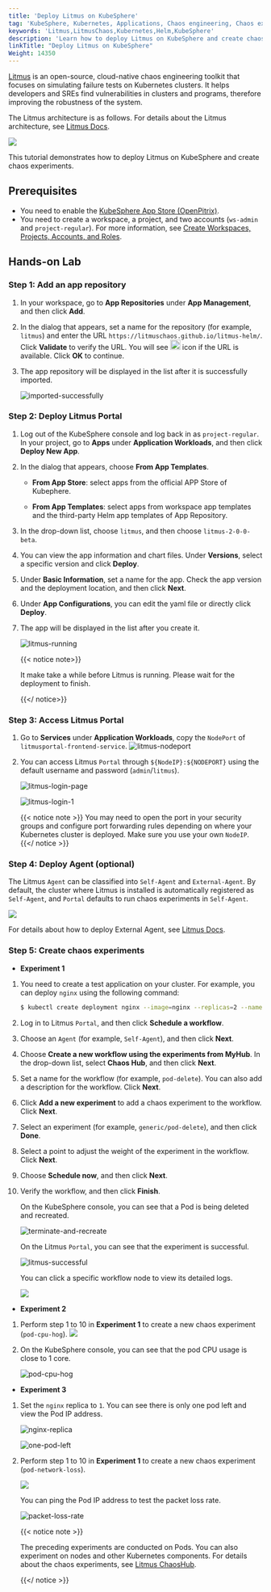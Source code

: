 ```yaml
---
title: 'Deploy Litmus on KubeSphere'
tag: 'KubeSphere, Kubernetes, Applications, Chaos engineering, Chaos experiments, Litmus'
keywords: 'Litmus,LitmusChaos,Kubernetes,Helm,KubeSphere'
description: 'Learn how to deploy Litmus on KubeSphere and create chaos experiments.'
linkTitle: "Deploy Litmus on KubeSphere"
Weight: 14350
---
```


[Litmus](https://litmuschaos.io/) is an open-source, cloud-native chaos engineering toolkit that focuses on simulating failure tests on Kubernetes clusters. It helps developers and SREs find vulnerabilities in clusters and programs, therefore improving the robustness of the system.

The Litmus architecture is as follows. For details about the Litmus architecture, see [Litmus Docs](https://litmusdocs-beta.netlify.app/docs/architecture/).

![](https://pek3b.qingstor.com/kubesphere-community/images/20210601004600.png)

This tutorial demonstrates how to deploy Litmus on KubeSphere and create chaos experiments.

## Prerequisites
- You need to enable the [KubeSphere App Store (OpenPitrix)](https://v3-1.docs.kubesphere.io/docs/pluggable-components/app-store/).
- You need to create a workspace, a project, and two accounts (`ws-admin` and `project-regular`). For more information, see [Create Workspaces, Projects, Accounts, and Roles](https://v3-1.docs.kubesphere.io/docs/quick-start/create-workspace-and-project/).

## Hands-on Lab

### Step 1: Add an app repository
1. In your workspace, go to **App Repositories** under **App Management**, and then click **Add**.

2. In the dialog that appears, set a name for the repository (for example, `litmus`) and enter the URL `https://litmuschaos.github.io/litmus-helm/`. Click **Validate** to verify the URL. You will see <img src="/images/docs/zh-cn/appstore/external-apps/deploy-litmus/checkmark.png" width="20" /> icon if the URL is available. Click **OK** to continue.

3. The app repository will be displayed in the list after it is successfully imported.

   ![imported-successfully](/images/docs/appstore/external-apps/deploy-litmus/imported-successfully.png)

### Step 2: Deploy Litmus Portal
1. Log out of the KubeSphere console and log back in as `project-regular`. In your project, go to **Apps** under **Application Workloads**, and then click **Deploy New App**.

2. In the dialog that appears, choose **From App Templates**.

   - **From App Store**: select apps from the official APP Store of Kubephere.

   - **From App Templates**: select apps from workspace app templates and the third-party Helm app templates of App Repository.

3. In the drop-down list, choose `litmus`, and then choose `litmus-2-0-0-beta`.

4. You can view the app information and chart files. Under **Versions**, select a specific version and click **Deploy**.

5. Under **Basic Information**, set a name for the app. Check the app version and the deployment location, and then click **Next**.
   
6. Under **App Configurations**, you can edit the yaml file or directly click **Deploy**.
   
7. The app will be displayed in the list after you create it.

   ![litmus-running](/images/docs/appstore/external-apps/deploy-litmus/litmus-running.png)
   
   {{< notice note>}}
   
   It make take a while before Litmus is running. Please wait for the deployment to finish.
   
   {{</ notice>}}

### Step 3: Access Litmus Portal

1. Go to **Services** under **Application Workloads**, copy the `NodePort` of `litmusportal-frontend-service`.
   ![litmus-nodeport](/images/docs/appstore/external-apps/deploy-litmus/litmus-nodeport.png)

2. You can access Litmus `Portal` through `${NodeIP}:${NODEPORT}` using the default username and password (`admin`/`litmus`).

   ![litmus-login-page](/images/docs/appstore/external-apps/deploy-litmus/litmus-login-page.png)

   ![litmus-login-1](/images/docs/appstore/external-apps/deploy-litmus/litmus-login-1.png)

   {{< notice note >}}
  You may need to open the port in your security groups and configure port forwarding rules depending on where your Kubernetes cluster is deployed. Make sure you use your own `NodeIP`.
  {{</ notice >}}

### Step 4: Deploy Agent (optional)

The Litmus `Agent` can be classified into `Self-Agent` and `External-Agent`. By default, the cluster where Litmus is installed is automatically registered as `Self-Agent`, and `Portal` defaults to run chaos experiments in `Self-Agent`.

![](https://pek3b.qingstor.com/kubesphere-community/images/20210604162858.png)

For details about how to deploy External Agent, see [Litmus Docs](https://litmusdocs-beta.netlify.app/docs/agent-install).

### Step 5: Create chaos experiments

- **Experiment 1**

1. You need to create a test application on your cluster. For example, you can deploy `nginx` using the following command:

   ```bash
   $ kubectl create deployment nginx --image=nginx --replicas=2 --namespace=default
   ```

2. Log in to Litmus `Portal`, and then click **Schedule a workflow**.

3. Choose an `Agent` (for example, `Self-Agent`), and then click **Next**.

4. Choose **Create a new workflow using the experiments from MyHub**. In the drop-down list, select **Chaos Hub**, and then click **Next**.

5. Set a name for the workflow (for example, `pod-delete`). You can also add a description for the workflow. Click **Next**.

6. Click **Add a new experiment** to add a chaos experiment to the workflow. Click **Next**.

7. Select an experiment (for example, `generic/pod-delete`), and then click **Done**.

8. Select a point to adjust the weight of the experiment in the workflow. Click **Next**.

9. Choose **Schedule now**, and then click **Next**.

10. Verify the workflow, and then click **Finish**.

    On the KubeSphere console, you can see that a Pod is being deleted and recreated.

    ![terminate-and-recreate](/images/docs/appstore/external-apps/deploy-litmus/terminate-and-recreate.png)

    On the Litmus `Portal`, you can see that the experiment is successful.

    ![litmus-successful](/images/docs/appstore/external-apps/deploy-litmus/litmus-successful.png)

    You can click a specific workflow node to view its detailed logs.

    ![](https://pek3b.qingstor.com/kubesphere-community/images/20210604165915.png)


- **Experiment 2**

1. Perform step 1 to 10 in **Experiment 1** to create a new chaos experiment (`pod-cpu-hog`).
   ![](https://pek3b.qingstor.com/kubesphere-community/images/20210604171414.png)

2. On the KubeSphere console, you can see that the pod CPU usage is close to 1 core.

   ![pod-cpu-hog](/images/docs/appstore/external-apps/deploy-litmus/pod-cpu-hog.png)

- **Experiment 3**

1. Set the `nginx` replica to `1`. You can see there is only one pod left and view the Pod IP address.

   ![nginx-replica](/images/docs/appstore/external-apps/deploy-litmus/nginx-replica.png)

   ![one-pod-left](/images/docs/appstore/external-apps/deploy-litmus/one-pod-left.png)

2. Perform step 1 to 10 in **Experiment 1** to create a new chaos experiment (`pod-network-loss`).

   ![](https://pek3b.qingstor.com/kubesphere-community/images/20210604174057.png)

   You can ping the Pod IP address to test the packet loss rate.

   ![packet-loss-rate](/images/docs/appstore/external-apps/deploy-litmus/packet-loss-rate.png)

   {{< notice note >}}

   The preceding experiments are conducted on Pods. You can also experiment on nodes and other Kubernetes components. For details about the chaos experiments, see [Litmus ChaosHub](https://hub.litmuschaos.io/).

   {{</ notice >}}
